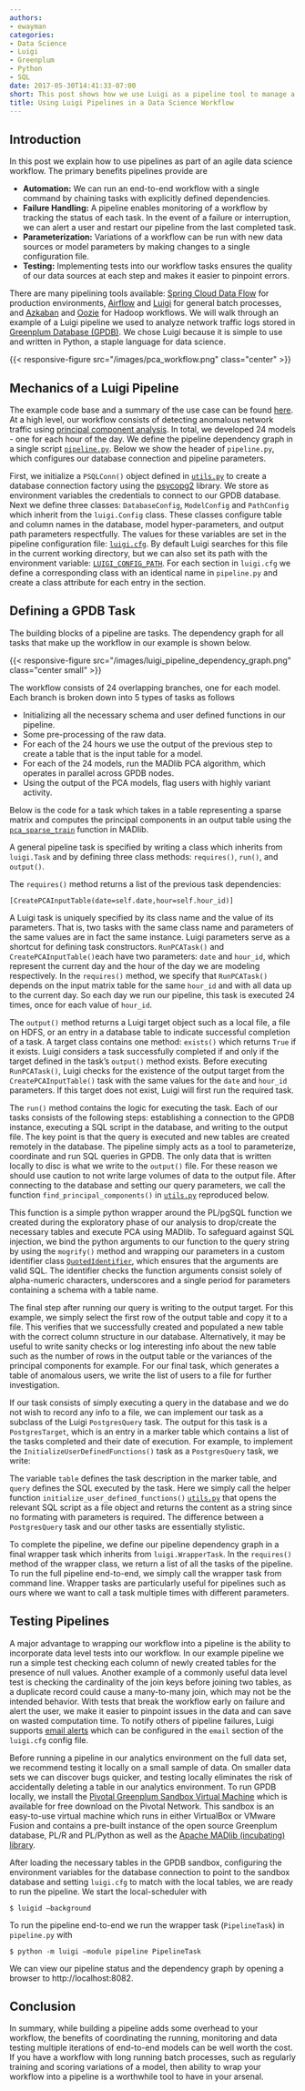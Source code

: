 ```yaml
---
authors:
- ewayman
categories:
- Data Science
- Luigi
- Greenplum
- Python
- SQL
date: 2017-05-30T14:41:33-07:00
short: This post shows how we use Luigi as a pipeline tool to manage a data science workflow.  We walk through an example analyzing network traffic logs.
title: Using Luigi Pipelines in a Data Science Workflow
---
```


## Introduction

In this post we explain how to use pipelines as part of an agile data science workflow.  The primary benefits pipelines provide are

* **Automation:** We can run an end-to-end workflow with a single command by chaining tasks with explicitly defined dependencies.
* **Failure Handling:** A pipeline enables monitoring of a workflow by tracking the status of each task. In the event of a failure or interruption, we can alert a user and restart our pipeline from the last completed task.
* **Parameterization:** Variations of a workflow can be run with new data sources or model parameters by making changes to a single configuration file. 
* **Testing:** Implementing tests into our workflow tasks ensures the quality of our data sources at each step and makes it easier to pinpoint errors.

There are many pipelining tools available: [Spring Cloud Data Flow](http://cloud.spring.io/spring-cloud-dataflow/) for production environments, [Airflow](https://airflow.incubator.apache.org/) and [Luigi](https://luigi.readthedocs.io/en/stable/) for general batch processes, and [Azkaban](https://azkaban.github.io/) and [Oozie](http://oozie.apache.org/) for Hadoop workflows.  We will walk through an example of a Luigi pipeline we used to analyze network traffic logs stored in [Greenplum Database (GPDB)](http://greenplum.org/).  We chose Luigi because it is simple to use and written in Python, a staple language for data science. 

{{< responsive-figure src="/images/pca_workflow.png" class="center" >}}

## Mechanics of a Luigi Pipeline

The example code base and a summary of the use case can be found [here](https://github.com/ericwayman/luigi_gdb_pipeline_demo).  At a high level, our workflow consists of detecting anomalous network traffic using [principal component analysis](https://en.wikipedia.org/wiki/Principal_component_analysis).  In total, we developed 24 models - one for each hour of the day.  We define the  pipeline dependency graph  in a single script [```pipeline.py```](https://github.com/ericwayman/luigi_gdb_pipeline_demo/blob/master/pca_pipeline/pipeline.py).  Below we show the header of ```pipeline.py```, which configures our database connection and pipeline parameters.

<script src="https://gist.github.com/ericwayman/250263a2bf87069cb15d9014d0829296.js"></script>

First, we initialize a ```PSQLConn()``` object defined in [```utils.py```](https://github.com/ericwayman/luigi_gdb_pipeline_demo/blob/master/pca_pipeline/utils.py#L24-L41) to create a database connection factory using the [psycopg2](https://github.com/psycopg/psycopg2) library.  We store as environment variables the credentials to connect to our GPDB database.  Next we define three classes: ```DatabaseConfig```, ```ModelConfig``` and ```PathConfig``` which inherit from the ```luigi.Config``` class.  These classes configure table and column names in the database, model hyper-parameters, and output path parameters respectfully. The values for these variables are set in the pipeline configuration file: [```luigi.cfg```](https://github.com/ericwayman/luigi_gdb_pipeline_demo/blob/master/pca_pipeline/luigi.cfg).  By default Luigi searches for this file in the current working directory, but we can also set its path with the environment variable: [```LUIGI_CONFIG_PATH```](http://luigi.readthedocs.io/en/stable/configuration.html).  For each section in ```luigi.cfg``` we define a corresponding class with an identical name in ```pipeline.py``` and create a class attribute for each entry in the section.  

## Defining a GPDB Task

The building blocks of a pipeline are tasks.  The dependency graph for all tasks that make up the workflow in our example is shown below.

{{< responsive-figure src="/images/luigi_pipeline_dependency_graph.png" class="center small" >}}

The workflow consists of 24 overlapping branches, one for each model.  Each branch is broken down into 5 types of tasks as follows

* Initializing all the necessary schema and user defined functions in our pipeline.
*  Some pre-processing of the raw data.
* For each of the 24 hours we  use the output of the previous step to create a table that is the input table for a model.
* For each of the 24 models, run the MADlib PCA algorithm, which operates in parallel across GPDB nodes.
* Using the output of the PCA models, flag users with highly variant activity.


Below is the code for a task which takes in a table representing a sparse matrix and computes the principal components in an output table using the [```pca_sparse_train```](https://madlib.incubator.apache.org/docs/latest/group__grp__pca__train.html) function in MADlib.  
<script src="https://gist.github.com/ericwayman/283c252d20651e4c54c90d6a05c55df6.js"></script>


A general pipeline task is specified by writing a class which inherits from ```luigi.Task``` and by defining three class methods: ```requires()```, ```run()```, and ```output()```.  

The ```requires()``` method returns a list of the previous task dependencies: 
~~~~
[CreatePCAInputTable(date=self.date,hour=self.hour_id)]
~~~~
A Luigi task is uniquely specified by its class name and the value of its parameters.  That is, two tasks with the same class name and parameters of the same values are in fact the same instance.  Luigi parameters serve as a shortcut for defining task constructors.  ```RunPCATask()``` and ```CreatePCAInputTable()```each have two parameters: ```date``` and ```hour_id```, which represent the current day and the hour of the day we are modeling respectively.    In the ```requires()``` method, we  specify that ```RunPCATask()``` depends on the input matrix table for the same ```hour_id``` and with all data up to the current day.  So each day we run our pipeline, this task is executed 24 times, once for each value of ```hour_id```.

The ```output()``` method returns a Luigi target object such as a local file, a file on HDFS, or an entry in a database table to indicate successful completion of a task. A target class contains one method: ```exists()``` which returns ```True``` if it exists.  Luigi considers a task successfully completed if and only if the target defined in the task’s ```output()``` method exists.  Before executing  ```RunPCATask()```, Luigi checks for the existence of the output target from the ```CreatePCAInputTable()``` task with the same values for the ```date``` and ```hour_id``` parameters.  If this target does not exist, Luigi will first run the required task.

The ```run()``` method contains the logic for executing the task.  Each of our tasks consists of the following steps: establishing a connection to the GPDB instance, executing a SQL script in the database, and writing to the output file.  The key point is that the query is executed and new tables are created remotely in the database.  The pipeline simply acts as a tool to parameterize, coordinate and run SQL queries in GPDB.  The only data that is written locally to disc is what we write to the ```output()``` file.  For these reason we should use caution to not write large volumes of data to the output file.
After connecting to the database and setting our query parameters, we call the function ```find_principal_components()``` in [```utils.py```](https://github.com/ericwayman/luigi_gdb_pipeline_demo/blob/master/pca_pipeline/utils.py#L73-L82) reproduced below.
<script src="https://gist.github.com/ericwayman/d8d379335b069af5071ea24ae9ce8669.js"></script>

This function is a simple python wrapper around the PL/pgSQL function we created during the exploratory phase of our analysis to drop/create the necessary tables and execute PCA using MADlib.  To safeguard against SQL injection, we bind the python arguments to our function to the query string by using the ```mogrify()``` method and wrapping our parameters in a custom identifier class [```QuotedIdentifier```](https://github.com/ericwayman/luigi_gdb_pipeline_demo/blob/master/pca_pipeline/utils.py#L7-L22), which ensures that the arguments are valid SQL.  The identifier checks the function arguments consist solely of  alpha-numeric characters, underscores and a single period for parameters containing a schema with a table name.

The final step after running our query is writing to the output target.  For this example, we simply select the first row of the output table and copy it to a file.  This verifies that we successfully created and populated a new table with the correct column structure in our database.  Alternatively, it may be useful to write sanity checks or log interesting info about the new table such as the number of rows in the output table or the variances of the principal components for example.  For our final task, which generates a table of anomalous users, we write the list of users to a file for further investigation.

If our task consists of simply executing a query in the database and we do not wish to record any info to a file, we can implement our task as a subclass of the Luigi ```PostgresQuery``` task.  The output for this task is a ```PostgresTarget```, which is an entry in a marker table which contains a list of the tasks completed and their date of execution.  For example, to implement the ```InitializeUserDefinedFunctions()```  task as a ```PostgresQuery``` task, we write:

<script src="https://gist.github.com/ericwayman/738cacc74dcc54f83fe3dc874d5cdc37.js"></script>

The variable ```table``` defines the task description in the marker table, and ```query``` defines the SQL executed by the task.  Here we simply call the helper function ```initialize_user_defined_functions()``` [```utils.py```](https://github.com/ericwayman/luigi_gdb_pipeline_demo/blob/master/pca_pipeline/utils.py#L48-L52) that opens the relevant SQL script as a file object and returns the content as a string since no formating with parameters is required.  The difference between a ```PostgresQuery``` task and our other tasks are essentially stylistic.

To complete the pipeline, we define our pipeline dependency graph in a final wrapper task which inherits from ```luigi.WrapperTask```.  In the ```requires()``` method of the wrapper class, we return a list of all the tasks of the pipeline.  To run the full pipeline end-to-end, we simply call the wrapper task from command line.  Wrapper tasks are particularly useful for pipelines such as ours where we want to call a task multiple times with different parameters.
<script src="https://gist.github.com/ericwayman/111f8fd9c45b7519f78a9a8168ec408b.js"></script>
    
## Testing Pipelines

A major advantage to wrapping our workflow into a pipeline is the ability to incorporate data level tests into our workflow.  In our example pipeline we run a simple test checking each column of newly created tables for the presence of null values.  Another example of a commonly useful data level test is checking the cardinality of the join keys before joining two tables, as a duplicate record could cause a many-to-many join, which may not be the intended behavior.  With tests that break the workflow early on failure and alert the user, we make it easier to pinpoint issues in the data and can save on wasted computation time.  To notify others of pipeline failures, Luigi supports [email alerts](http://luigi.readthedocs.io/en/stable/configuration.html#email)  which can be configured in the ```email``` section of the ```luigi.cfg``` config file.  

Before running a pipeline in our analytics environment on the full data set, we recommend testing it locally on a small sample of data.  On smaller data sets we can discover bugs quicker, and testing locally eliminates the risk of accidentally deleting a table in our analytics environment. To run GPDB locally, we install the [Pivotal Greenplum Sandbox Virtual Machine](https://network.pivotal.io/products/pivotal-gpdb#/releases/567/file_groups/337) which is available for free download on the Pivotal Network.   This sandbox is an easy-to-use virtual machine which runs in either VirtualBox or VMware Fusion  and contains a pre-built instance of the open source Greenplum database, PL/R and PL/Python as well as the [Apache MADlib (incubating) library](http://madlib.incubator.apache.org/).  

After loading the necessary tables in the GPDB sandbox, configuring the environment variables for the database connection to point to the sandbox database and setting ```luigi.cfg``` to match with the local tables, we are ready to run the pipeline.  We start the local-scheduler with
~~~
$ luigid —background
~~~
To run the pipeline end-to-end we run the wrapper task (```PipelineTask```) in ```pipeline.py``` with
~~~
$ python -m luigi —module pipeline PipelineTask
~~~
We can view our pipeline status and the dependency graph by opening a browser to http://localhost:8082.  

## Conclusion

In summary, while building a pipeline adds some overhead to your workflow, the benefits of coordinating the running, monitoring and data testing multiple iterations of end-to-end models can be well worth the cost.  If you have a workflow with long running batch processes, such as regularly training and scoring variations of a model, then ability to wrap your workflow into a pipeline is a worthwhile tool to have in your arsenal.  

 
